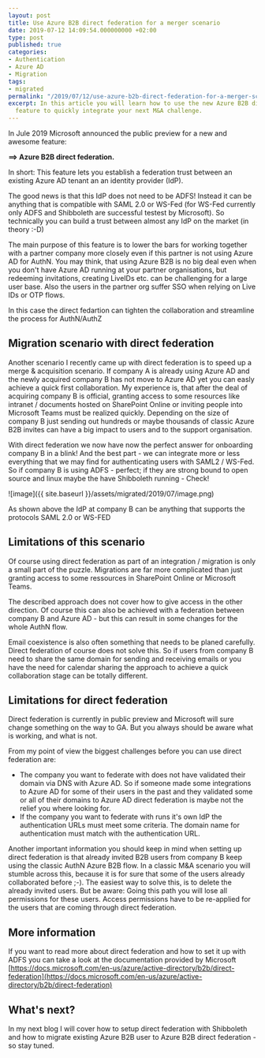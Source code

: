 ```yaml
---
layout: post
title: Use Azure B2B direct federation for a merger scenario
date: 2019-07-12 14:09:54.000000000 +02:00
type: post
published: true
categories:
- Authentication
- Azure AD
- Migration
tags:
- migrated
permalink: "/2019/07/12/use-azure-b2b-direct-federation-for-a-merger-scenario/"
excerpt: In this article you will learn how to use the new Azure B2B direct federation
  feature to quickly integrate your next M&A challenge.
---
```


In Jule 2019 Microsoft announced the public preview for a new and awesome feature:

**==> Azure B2B direct federation.** 

In short: This feature lets you establish a federation trust between an existing Azure AD tenant an an identity provider (IdP).

The good news is that this IdP does not need to be ADFS! Instead it can be anything that is compatible with SAML 2.0 or WS-Fed (for WS-Fed currently only ADFS and Shibboleth are successful testest by Microsoft). So technically you can build a trust between almost any IdP on the market (in theory :-D)

The main purpose of this feature is to lower the bars for working together with a partner company more closely even if this partner is not using Azure AD for AuthN. You may think, that using Azure B2B is no big deal even when you don't have Azure AD running at your partner organisations, but redeeming invitations, creating LiveIDs etc. can be challenging for a large user base. Also the users in the partner org suffer SSO when relying on Live IDs or OTP flows.

In this case the direct fedartion can tighten the collaboration and streamline the process for AuthN/AuthZ

## Migration scenario with direct federation

Another scenario I recently came up with direct federation is to speed up a merge & acquisition scenario. If company A is already using Azure AD and the newly acquired company B has not move to Azure AD yet you can easly achieve a quick first collaboration. My experience is, that after the deal of acquiring company B is official, granting access to some resources like intranet / documents hosted on SharePoint Online or inviting people into Microsoft Teams must be realized quickly. Depending on the size of company B just sending out hundreds or maybe thousands of classic Azure B2B invites can have a big impact to users and to the support organisation.

With direct federation we now have now the perfect answer for onboarding company B in a blink! And the best part - we can integrate more or less everything that we may find for authenticating users with SAML2 / WS-Fed. So if company B is using ADFS - perfect; if they are strong bound to open source and linux maybe the have Shibboleth running - Check!

![image]({{ site.baseurl }}/assets/migrated/2019/07/image.png)

As shown above the IdP at company B can be anything that supports the protocols SAML 2.0 or WS-FED

## Limitations of this scenario

Of course using direct federation as part of an integration / migration is only a small part of the puzzle. Migrations are far more complicated than just granting access to some ressources in SharePoint Online or Microsoft Teams.

The described approach does not cover how to give access in the other direction. Of course this can also be achieved with a federation between company B and Azure AD - but this can result in some changes for the whole AuthN flow.

Email coexistence is also often something that needs to be planed carefully. Direct federation of course does not solve this. So if users from company B need to share the same domain for sending and receiving emails or you have the need for calendar sharing the approach to achieve a quick collaboration stage can be totally different.

## Limitations for direct federation

Direct federation is currently in public preview and Microsoft will sure change something on the way to GA. But you always should be aware what is working, and what is not.

From my point of view the biggest challenges before you can use direct federation are:

*   The company you want to federate with does not have validated their domain via DNS with Azure AD. So if someone made some integrations to Azure AD for some of their users in the past and they validated some or all of their domains to Azure AD direct federation is maybe not the relief you where looking for.
*   If the company you want to federate with runs it's own IdP the authentication URLs must meet some criteria. The domain name for authentication must match with the authentication URL.

Another important information you should keep in mind when setting up direct federation is that already invited B2B users from company B keep using the classic AuthN Azure B2B flow. In a classic M&A scenario you will stumble across this, because it is for sure that some of the users already collaborated before ;-). The easiest way to solve this, is to delete the already invited users. But be aware: Going this path you will lose all permissions for these users. Access permissions have to be re-applied for the users that are coming through direct federation.

## More information

If you want to read more about direct federation and how to set it up with ADFS you can take a look at the documentation provided by Microsoft [https://docs.microsoft.com/en-us/azure/active-directory/b2b/direct-federation](https://docs.microsoft.com/en-us/azure/active-directory/b2b/direct-federation)

## What's next?

In my next blog I will cover how to setup direct federation with Shibboleth and how to migrate existing Azure B2B user to Azure B2B direct federation - so stay tuned.